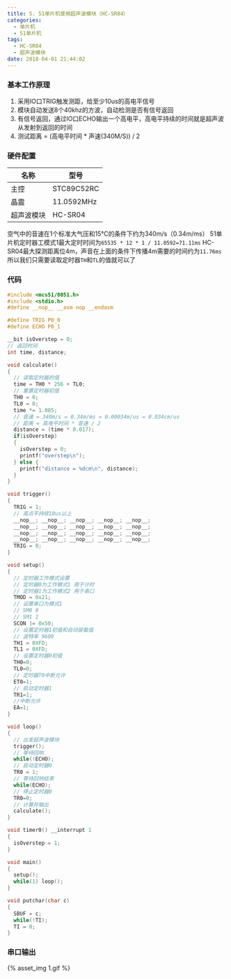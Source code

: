 ```yaml
---
title: 5. 51单片机使用超声波模块（HC-SR04）
categories:
  - 单片机
  - 51单片机
tags:
  - HC-SR04
  - 超声波模块
date: 2018-04-01 21:44:02
---
```



### 基本工作原理
1. 采用IO口TRIG触发测距，给至少10us的高电平信号
2. 模块自动发送8个40khz的方波，自动检测是否有信号返回
3. 有信号返回，通过IO口ECHO输出一个高电平，高电平持续的时间就是超声波从发射到返回的时间
4. 测试距离 = (高电平时间 * 声速(340M/S)) / 2
<!-- more -->

### 硬件配置
| 名称 | 型号 |
|-|-|
| 主控 | STC89C52RC |
| 晶震 | 11.0592MHz |
| 超声波模块 | HC-SR04 |

空气中的音速在1个标准大气压和15℃的条件下约为340m/s（0.34m/ms）
51单片机定时器工模式1最大定时时间为`65535 * 12 * 1 / 11.0592=71.11ms`
HC-SR04最大探测距离位4m，声音在上面的条件下传播4m需要的时间约为`11.76ms`
所以我们只需要读取定时器`TH`和`TL`的值就可以了


### 代码
```c
#include <mcs51/8051.h>
#include <stdio.h>
#define __nop__ __asm nop __endasm

#define TRIG P0_0
#define ECHO P0_1

__bit isOverstep = 0;
// 返回时间
int time, distance;

void calculate()
{
  // 读取定时器的值
  time = TH0 * 256 + TL0;
  // 重置定时器初值
  TH0 = 0;
  TL0 = 0;
  time *= 1.085;
  // 音速 = 340m/s = 0.34m/ms = 0.00034m/us = 0.034cm/us
  // 距离 = 高电平时间 * 音速 / 2
  distance = (time * 0.017);
  if(isOverstep)
  {
    isOverstep = 0;
    printf("overstep\n");
  } else {
    printf("distance = %dcm\n", distance);
  }
}

void trigger()
{
  TRIG = 1;
  // 高点平持续10us以上
  __nop__; __nop__; __nop__; __nop__; __nop__;
  __nop__; __nop__; __nop__; __nop__; __nop__;
  __nop__; __nop__; __nop__; __nop__; __nop__;
  __nop__; __nop__; __nop__; __nop__; __nop__;
  TRIG = 0;
}

void setup()
{
  // 定时器工作模式设置
  // 定时器0为工作模式1 用于计时
  // 定时器1为工作模式2 用于串口
  TMOD = 0x21;
  // 设置串口为模式1
  // SM0 0
  // SM1 1
  SCON |= 0x50;
  // 设置定时器1初值和自动装载值
  // 波特率 9600
  TH1 = 0XFD;
  TL1 = 0XFD;
  // 设置定时器0初值
  TH0=0;
  TL0=0;
  // 定时器T0中断允许
  ET0=1;
  // 启动定时器1
  TR1=1;
  //中断允许
  EA=1;
}

void loop()
{
  // 出发超声波模块
  trigger();
  // 等待回响
  while(!ECHO);
  // 启动定时器0
  TR0 = 1;
  // 等待回响结束
  while(ECHO);
  // 停止定时器0
  TR0=0;
  // 计算并输出
  calculate();
}

void timer0() __interrupt 1
{
  isOverstep = 1;
}

void main()
{
  setup();
  while(1) loop();
}

void putchar(char c)
{
  SBUF = c;
  while(!TI);
  TI = 0;
}
```

### 串口输出
{% asset_img 1.gif %}
